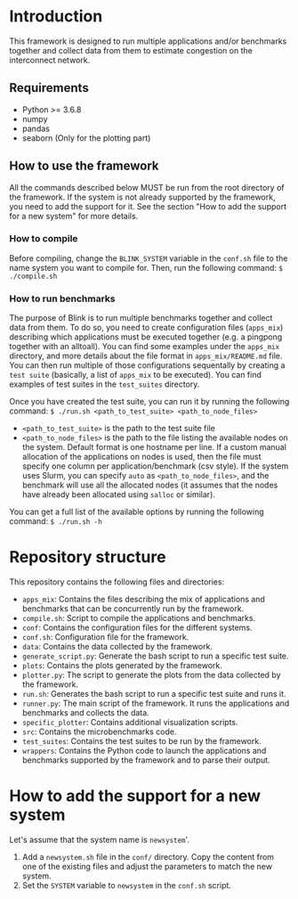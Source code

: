 # Introduction
This framework is designed to run multiple applications and/or benchmarks together and collect data from them to estimate congestion on the interconnect network. 

## Requirements
- Python >= 3.6.8
- numpy
- pandas
- seaborn (Only for the plotting part)

## How to use the framework
All the commands described below MUST be run from the root directory of the framework.
If the system is not already supported by the framework, you need to add the support for it. See the section "How to add the support for a new system" for more details. 

### How to compile
Before compiling, change the `BLINK_SYSTEM` variable in the `conf.sh` file to the name system you want to compile for. Then, run the following command:
`$ ./compile.sh`

### How to run benchmarks
The purpose of Blink is to run multiple benchmarks together and collect data from them. To do so, you need to create configuration files (`apps_mix`) describing which applications must be executed together (e.g. a pingpong together with an alltoall). You can find some examples under the `apps_mix` directory, and more details about the file format in `apps_mix/README.md` file.
You can then run multiple of those configurations sequentally by creating a `test suite` (basically, a list of `apps_mix` to be executed). You can find examples of test suites in the `test_suites` directory.

Once you have created the test suite, you can run it by running the following command:
`$ ./run.sh <path_to_test_suite> <path_to_node_files>`
- `<path_to_test_suite>` is the path to the test suite file 
- `<path_to_node_files>` is the path to the file listing the available nodes on the system. Default format is one hostname per line. If a custom manual allocation of the applications on nodes is used, then the file must specify one column per application/benchmark (csv style). If the system uses Slurm, you can specify `auto` as `<path_to_node_files>`, and the benchmark will use all the allocated nodes (it assumes that the nodes have already been allocated using `salloc` or similar).

You can get a full list of the available options by running the following command:
`$ ./run.sh -h`

# Repository structure
This repository contains the following files and directories:

- `apps_mix`: Contains the files describing the mix of applications and benchmarks that can be concurrently run by the framework.
- `compile.sh`: Script to compile the applications and benchmarks.
- `conf`: Contains the configuration files for the different systems.
- `conf.sh`: Configuration file for the framework.
- `data`: Contains the data collected by the framework.
- `generate_script.py`: Generate the bash script to run a specific test suite.
- `plots`: Contains the plots generated by the framework.
- `plotter.py`: The script to generate the plots from the data collected by the framework.
- `run.sh`: Generates the bash script to run a specific test suite and runs it.
- `runner.py`: The main script of the framework. It runs the applications and benchmarks and collects the data.
- `specific_plotter`: Contains additional visualization scripts.
- `src`: Contains the microbenchmarks code.
- `test_suites`: Contains the test suites to be run by the framework.
- `wrappers`: Contains the Python code to launch the applications and benchmarks supported by the framework and to parse their output.

# How to add the support for a new system
Let's assume that the system name is `newsystem`'.
1) Add a `newsystem.sh` file in the `conf/` directory. Copy the content from one of the existing files and adjust the parameters to match the new system.
2) Set the `SYSTEM` variable to `newsystem` in the `conf.sh` script. 

